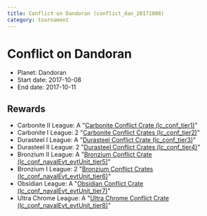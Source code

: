 ```yaml
---
title: Conflict on Dandoran (conflict_dan_20171008)
category: tournament
---
```

# Conflict on Dandoran

  * Planet: Dandoran
  * Start date: 2017-10-08
  * End date: 2017-10-11

## Rewards

  * Carbonite II League: A "[Carbonite Conflict Crate (lc_conf_tier1)](lc_conf_tier1.html)"
  * Carbonite I League: 2 "[Carbonite Conflict Crates (lc_conf_tier2)](lc_conf_tier2.html)"
  * Durasteel I League: A "[Durasteel Conflict Crate (lc_conf_tier3)](lc_conf_tier3.html)"
  * Durasteel II League: 2 "[Durasteel Conflict Crates (lc_conf_tier4)](lc_conf_tier4.html)"
  * Bronzium II League: A "[Bronzium Conflict Crate (lc_conf_navalEvt_evtUnit_tier5)](lc_conf_navalEvt_evtUnit_tier5.html)"
  * Bronzium I League: 2 "[Bronzium Conflict Crates (lc_conf_navalEvt_evtUnit_tier6)](lc_conf_navalEvt_evtUnit_tier6.html)"
  * Obsidian League: A "[Obsidian Conflict Crate (lc_conf_navalEvt_evtUnit_tier7)](lc_conf_navalEvt_evtUnit_tier7.html)"
  * Ultra Chrome League: A "[Ultra Chrome Conflict Crate (lc_conf_navalEvt_evtUnit_tier8)](lc_conf_navalEvt_evtUnit_tier8.html)"
